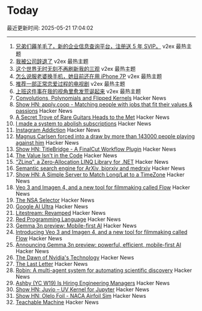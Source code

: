 # Today

最近更新时间: 2025-05-21 17:04:02

--- 
1. [兄弟们薅羊毛了，新的企业信息查询平台，注册送 5 年 SVIP。](https://www.v2ex.com/t/1133226) v2ex 最热主题
2. [我被公司辞退了](https://www.v2ex.com/t/1133220) v2ex 最热主题
3. [这个世界无时无刻不再刷新我的三观](https://www.v2ex.com/t/1133186) v2ex 最热主题
4. [怎么说服老婆换手机，她目前还在用 iPhone 7P](https://www.v2ex.com/t/1133184) v2ex 最热主题
5. [推荐一部正常恋爱过程的电视剧](https://www.v2ex.com/t/1133164) v2ex 最热主题
6. [上班这件事在我的视角里愈发荒诞起来](https://www.v2ex.com/t/1133156) v2ex 最热主题
7. [Convolutions, Polynomials and Flipped Kernels](https://eli.thegreenplace.net/2025/convolutions-polynomials-and-flipped-kernels/) Hacker News
8. [Show HN: apply.coop - Matching people with jobs that fit their values & passions](https://apply.coop) Hacker News
9. [A Secret Trove of Rare Guitars Heads to the Met](https://www.newyorker.com/magazine/2025/05/26/a-secret-trove-of-rare-guitars-heads-to-the-met) Hacker News
10. [I made a system to abolish subscriptions](https://www.joinares.com/) Hacker News
11. [Instagram Addiction](https://blog.greg.technology/2025/05/19/on-instagram-addiction.html) Hacker News
12. [Magnus Carlsen forced into a draw by more than 143000 people playing against him](https://apnews.com/article/chess-magnus-carlsen-match-world-freestyle-grandmaster-963a977765fa02d05a14d701666dfcd7) Hacker News
13. [Show HN: TitleBridge - A FinalCut Workflow Plugin](https://bustin.tech/apps/titlebridge/) Hacker News
14. [The Value Isn't in the Code](https://jonayre.uk/blog/2022/10/30/the-real-value-isnt-in-the-code/) Hacker News
15. [“ZLinq”, a Zero-Allocation LINQ Library for .NET](https://neuecc.medium.com/zlinq-a-zero-allocation-linq-library-for-net-1bb0a3e5c749) Hacker News
16. [Semantic search engine for ArXiv, biorxiv and medrxiv](https://arxivxplorer.com/) Hacker News
17. [Show HN: A Simple Server to Match Long/Lat to a TimeZone](https://github.com/LittleGreenViper/LGV_TZ_Lookup) Hacker News
18. [Veo 3 and Imagen 4, and a new tool for filmmaking called Flow](https://blog.google/technology/ai/generative-media-models-io-2025/) Hacker News
19. [The NSA Selector](https://github.com/wenzellabs/the_NSA_selector) Hacker News
20. [Google AI Ultra](https://blog.google/products/google-one/google-ai-ultra/) Hacker News
21. [Litestream: Revamped](https://fly.io/blog/litestream-revamped/) Hacker News
22. [Red Programming Language](https://www.red-lang.org/p/about.html) Hacker News
23. [Gemma 3n preview: Mobile-first AI](https://developers.googleblog.com/en/introducing-gemma-3n/) Hacker News
24. [Introducing Veo 3 and Imagen 4, and a new tool for filmmaking called Flow](https://blog.google/technology/ai/generative-media-models-io-2025/) Hacker News
25. [Announcing Gemma 3n preview: powerful, efficient, mobile-first AI](https://developers.googleblog.com/en/introducing-gemma-3n/) Hacker News
26. [The Dawn of Nvidia's Technology](https://blog.dshr.org/2025/05/the-dawn-of-nvidias-technology.html) Hacker News
27. [The Last Letter](https://aeon.co/essays/how-the-last-letters-of-the-condemned-can-teach-us-how-to-live) Hacker News
28. [Robin: A multi-agent system for automating scientific discovery](https://arxiv.org/abs/2505.13400) Hacker News
29. [Ashby (YC W19) Is Hiring Engineering Managers](https://www.ashbyhq.com/careers?utm_source=hn&ashby_jid=933570bc-a3d6-4fcc-991d-dc399c53a58a) Hacker News
30. [Show HN: Juvio – UV Kernel for Jupyter](https://github.com/OKUA1/juvio) Hacker News
31. [Show HN:  Olelo Foil - NACA Airfoil Sim](https://foil.olelohonua.com/) Hacker News
32. [Teachable Machine](https://teachablemachine.withgoogle.com/) Hacker News
